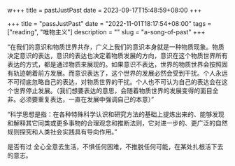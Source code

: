 w+++
title = pastJustPast
date = 2023-09-17T15:48:59+08:00
+++





+++
title = "passJustPast"
date = "2022-11-01T18:17:54+08:00"
tags = ["reading", "唯物主义"]
description = ""
slug = "a-song-of-past"
+++

“在我们的意识和物质世界共存，广义上我们的意识本身就是一种物质现象。物质决定意识的表达，意识的表达也决定着物质发展的方向，意识在这个物质世界所有表达的方式，都是通过物质来展现的。如果意识不表达，世界的物质世界会按照固有轨迹朝着前方发展。而意识表达了，这个世界的发展必然会受到干扰。个人永远不可彻底忽略自己的表达，对物质世界的干扰。个人也不可认为自己的表达会在这个世界停止发展。（我们想要表达的意思，会随着物质世界的发展变得的面目全非。必须要重复表达，一直在发展中强调自己的本意）”

“科学思想是指：在各种特殊科学认识和研究方法的基础上提炼出来的、能够发现和解释其它同类或更多事物的合理观念和推断法则，它对进一步的、更广泛的自然规则探究和人类社会实践具有导向作用。”

 是否有过 全心全意去生活，不惧任何困难，不推脱任何可能，在某处扎根活下去的意志。